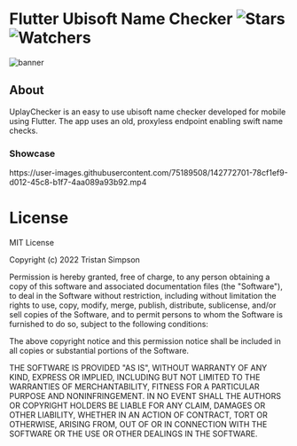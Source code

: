 # Flutter Ubisoft Name Checker ![Stars](https://img.shields.io/github/stars/realTristan/UplayChecker?color=brightgreen) ![Watchers](https://img.shields.io/github/watchers/realTristan/UplayChecker?label=Watchers)
![banner](https://user-images.githubusercontent.com/75189508/192171192-38f7f490-e347-44a8-95c2-20219beaafa8.png)

<h2>About</h2>
UplayChecker is an easy to use ubisoft name checker developed for mobile using Flutter. The app uses an old, proxyless endpoint enabling swift name checks.

<h3>Showcase</h3>
https://user-images.githubusercontent.com/75189508/142772701-78cf1ef9-d012-45c8-b1f7-4aa089a93b92.mp4

# License
MIT License

Copyright (c) 2022 Tristan Simpson

Permission is hereby granted, free of charge, to any person obtaining a copy
of this software and associated documentation files (the "Software"), to deal
in the Software without restriction, including without limitation the rights
to use, copy, modify, merge, publish, distribute, sublicense, and/or sell
copies of the Software, and to permit persons to whom the Software is
furnished to do so, subject to the following conditions:

The above copyright notice and this permission notice shall be included in all
copies or substantial portions of the Software.

THE SOFTWARE IS PROVIDED "AS IS", WITHOUT WARRANTY OF ANY KIND, EXPRESS OR
IMPLIED, INCLUDING BUT NOT LIMITED TO THE WARRANTIES OF MERCHANTABILITY,
FITNESS FOR A PARTICULAR PURPOSE AND NONINFRINGEMENT. IN NO EVENT SHALL THE
AUTHORS OR COPYRIGHT HOLDERS BE LIABLE FOR ANY CLAIM, DAMAGES OR OTHER
LIABILITY, WHETHER IN AN ACTION OF CONTRACT, TORT OR OTHERWISE, ARISING FROM,
OUT OF OR IN CONNECTION WITH THE SOFTWARE OR THE USE OR OTHER DEALINGS IN THE
SOFTWARE.
